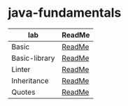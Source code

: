 # java-fundamentals


| lab      |   ReadMe |
| -----------   | -------|
| Basic  | [ReadMe](./basic/README.md)
| Basic-library  | [ReadMe](./basiclibrary/README.md)
| Linter  | [ReadMe](./linter/README.md)
| Inheritance  | [ReadMe](./inheritance2/README.md)
| Quotes  | [ReadMe](./quotes/README.md)

